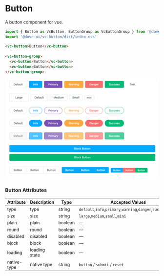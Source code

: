 # Button

A button component for vue.

```js
import { Button as VcButton, ButtonGroup as VcButtonGroup } from '@dove-ui/vc-button'
import '@dove-ui/vc-button/dist/index.css'
```

```html
<vc-button>Button</vc-button>

<vc-button-group>
  <vc-button>Button</vc-button>
  <vc-button>Button</vc-button>
</vc-button-group>
```

![](screenshot.png)

### Button Attributes


| Attribute   | Description   | Type    | Accepted Values                                                | Default   |
|-------------|---------------|---------|----------------------------------------------------------------|-----------|
| type        | type          | string  | `default`,`info`,`primary`,`warning`,`danger`,`success`,`text` | `default` |
| size        | size          | string  | `large`,`medium`,`samll`,`mini`                                | —         |
| plain       | plain         | boolean | —                                                              | false     |
| round       | round         | boolean | —                                                              | false     |
| disabled    | disabled      | boolean | —                                                              | false     |
| block       | block         | boolean | —                                                              | false     |
| loading     | loading state | boolean | —                                                              | true      |
| native-type | native type   | string  | `button` / `submit` / `reset`                                  | `button`  |

